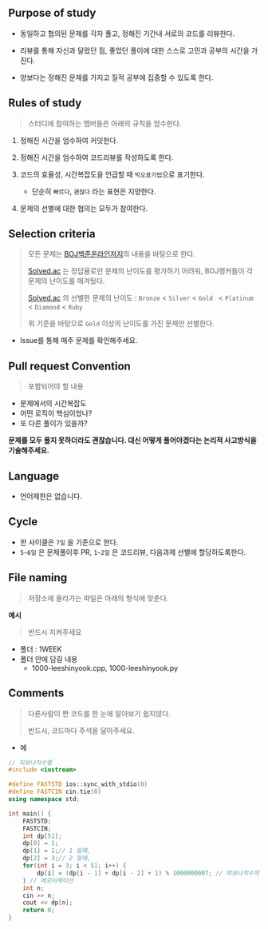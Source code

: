 ## Purpose of study

- 동일하고 협의된 문제를 각자 풀고, 정해진 기간내 서로의 코드를 리뷰한다.
- 리뷰를 통해 자신과 달랐던 점, 좋았던 풀이에 대한 스스로 고민과 공부의 시간을 가진다. 

- 양보다는 정해진 문제를 가지고 질적 공부에 집중할 수 있도록 한다.



## Rules of study

> 스터디에 참여하는 멤버들은 아래의 규칙을 엄수한다.

1. 정해진 시간을 엄수하여 커밋한다.
2. 정해진 시간을 엄수하여 코드리뷰를 작성하도록 한다.
3. 코드의 효율성, 시간복잡도을 언급할 때 `빅오표기법`으로 표기한다.
   - 단순히 `빠르다`, `괜찮다` 라는 표현은 지양한다.

4. 문제의 선별에 대한 협의는 모두가 참여한다.



## Selection criteria

> 모든 문제는 [BOJ백준온라인저지](https://www.acmicpc.net/)의 내용을 바탕으로 한다.
>
> [Solved.ac](https://solved.ac/) 는 정답율로만 문제의 난이도를 평가하기 어려워, BOJ랭커들이 각 문제의 난이도를 매겨뒀다.
>
> [Solved.ac](https://solved.ac/) 의 선별한 문제의 난이도 :  `Bronze` < `Silver` <  `Gold ` <  `Platinum` <  `Diamond` <  `Ruby`
>
> 위 기준을 바탕으로 `Gold` 이상의 난이도를 가진 문제만 선별한다.

- Issue를 통해 매주 문제를 확인해주세요.



## Pull request Convention

> 포함되어야 할 내용

- 문제에서의 시간복잡도
- 어떤 로직이 핵심이었나?
- 또 다른 풀이가 있을까?

**문제를 모두 풀지 못하더라도 괜찮습니다. 대신 어떻게 풀어야겠다는 논리적 사고방식을 기술해주세요.**

## Language

- 언어제한은 없습니다.



## Cycle

- 한 사이클은 `7일` 을 기준으로 한다.
- `5~6일` 은 문제풀이후 PR,  `1~2일` 은 코드리뷰, 다음과제 선별에 할당하도록한다.



## File naming

> 저장소에 올라가는 파일은 아래의 형식에 맞춘다.

**예시** 
> 반드시 지켜주세요
- 폴더 : 1WEEK
- 폴더 안에 담길 내용
  - 1000-leeshinyook.cpp, 1000-leeshinyook.py

## Comments

> 다른사람이 짠 코드를 한 눈에 알아보기 쉽지않다. 
>
> 반드시, 코드마다 주석을 달아주세요.

- 예

~~~c++
// 피보나치수열
#include <iostream>

#define FASTSTD ios::sync_with_stdio(0)
#define FASTCIN cin.tie(0)
using namespace std;

int main() {
    FASTSTD;
    FASTCIN;
    int dp[51]; 
    dp[0] = 1; 
    dp[1] = 1;// 1 일때,
    dp[2] = 3;// 2 일때,
    for(int i = 3; i < 51; i++) {
        dp[i] = (dp[i - 1] + dp[i - 2] + 1) % 1000000007; // 피보나치수의 점화식
    } // 메모이제이션
    int n;
    cin >> n;
    cout << dp[n];
    return 0;
} 
~~~
